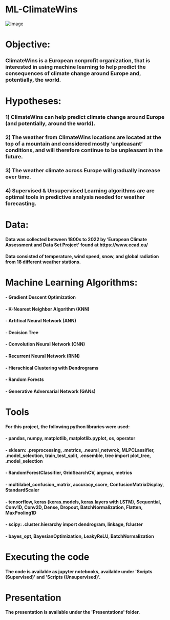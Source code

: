 # ML-ClimateWins
![image](https://github.com/user-attachments/assets/00d26051-10a9-4474-a9e4-c114a6cf2e69)

# Objective:
### ClimateWins is a European nonprofit organization, that is interested in using machine learning to help predict the consequences of climate change around Europe and, potentially, the world.

# Hypotheses: 
### 1) ClimateWins can help predict climate change around Europe (and potentially, around the world).
### 2) The weather from ClimateWins locations are located at the top of a mountain and considered mostly ‘unpleasant’ conditions, and will therefore continue to be unpleasant in the future.
### 3) The weather climate across Europe will gradually increase over time.
### 4) Supervised & Unsupervised Learning algorithms are are optimal tools in predictive analysis needed for weather forecasting.

# Data: 
#### Data was collected between 1800s to 2022 by ‘European Climate Assessment and Data Set Project’ found at https://www.ecad.eu/
#### Data consisted of temperature, wind speed, snow, and global radiation from 18 different weather stations.

# Machine Learning Algorithms:
#### - Gradient Descent Optimization
#### - K-Nearest Neighbor Algorithm (KNN)
#### - Artifical Neural Network (ANN)
#### - Decision Tree
#### - Convolution Neural Network (CNN)
#### - Recurrent Neural Network (RNN)
#### - Hierachical Clustering with Dendrograms
#### - Random Forests
#### - Generative Adversarial Network (GANs)

# Tools
#### For this project, the following python libraries were used:
  #### - pandas, numpy, matplotlib, matplotlib.pyplot, os, operator
  #### - sklearn: .preprocessing, .metrics, .neural_netwrok, MLPCLassifier, .model_selection, train_test_split, .ensemble, tree import plot_tree, .model_selection 
  #### - RandomForestClassifier, GridSearchCV,  argmax, metrics
  #### - multilabel_confusion_matrix, accuracy_score, ConfusionMatrixDisplay, StandardScaler
  #### - tensorflow, keras (keras.models, keras.layers with LSTM), Sequential, Conv1D, Conv2D, Dense, Dropout, BatchNormalization, Flatten, MaxPooling1D
  #### - scipy: .cluster.hierarchy import dendrogram, linkage, fcluster
  #### - bayes_opt, BayesianOptimization, LeakyReLU, BatchNormalization

# Executing the code
#### The code is available as jupyter notebooks, available under 'Scripts (Supervised)' and 'Scripts (Unsupervised)'.

# Presentation 
#### The presentation is available under the 'Presentations' folder.






